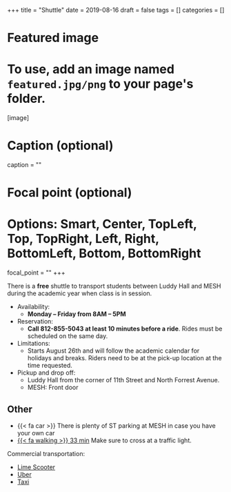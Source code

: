 +++
title = "Shuttle"
date = 2019-08-16
draft = false
tags = []
categories = []

# Featured image
# To use, add an image named `featured.jpg/png` to your page's folder. 
[image]
  # Caption (optional)
  caption = ""

  # Focal point (optional)
  # Options: Smart, Center, TopLeft, Top, TopRight, Left, Right, BottomLeft, Bottom, BottomRight
  focal_point = ""
+++

There is a **free** shuttle to transport students between Luddy Hall and
MESH during the academic year when class is in session.

* Availability: 
  * **Monday – Friday from 8AM – 5PM** 
* Reservation: 
  * **Call 812-855-5043 at least 10 minutes before a ride**. 
  Rides must be scheduled on the same day.
* Limitations: 
  * Starts August 26th and will follow the academic calendar
    for holidays and breaks. Riders need to be at the pick-up location at
    the time requested.
* Pickup and drop off: 
  * Luddy Hall from the corner of
    11th Street and North Forrest Avenue.
  * MESH: Front door
  

## Other 


* {{< fa car >}} There is plenty of ST parking at MESH in case you have your own car
* [{{< fa walking >}} 33 min](https://www.google.com/maps/dir/Luddy+Hall-School+of+Informatics,+Computing,+and+Engineering,+North+Woodlawn+Avenue,+Bloomington,+IN/Integrated+Science+and+Accelerator+Technology+Hall+(ISAT),+2425+N+Milo+B+Sampson+Ln,+Bloomington,+IN+47408/@39.1819392,-86.5302594,15z/data=!4m19!4m18!1m10!1m1!1s0x886c66c6e3fb15f3:0x5ff3f26dda5a28a!2m2!1d-86.522974!2d39.172971!3m4!1m2!1d-86.519682!2d39.1859174!3s0x886c66b554060fd9:0x3a5779252a782628!1m5!1m1!1s0x886c613437918d4b:0x17d28e7c953b9d48!2m2!1d-86.5229357!2d39.1898917!3e2)
  Make sure to cross at a traffic light.
  
Commercial transportation:

* [Lime Scooter](https://www.li.me/)
* [Uber](https://www.uber.com/us/en/ride/)
* [Taxi](https://www.google.com/search?q=taxi+bloomington+in&rlz=1C5CHFA_enUS829US829&oq=taxi+bloomington+in)